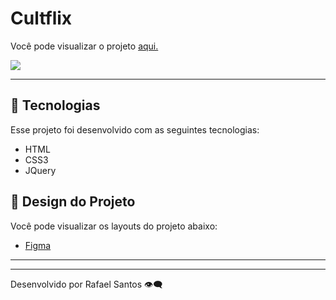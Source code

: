 # Cultflix

Você pode visualizar o projeto [aqui.](https://rhuanbello.github.io/cultflix/)

![](https://i.imgur.com/szk6csI.png)



---

## **🚀 Tecnologias**

Esse projeto foi desenvolvido com as seguintes tecnologias:

- HTML
- CSS3
- JQuery

## 🎨 Design do Projeto

Você pode visualizar os layouts do projeto abaixo:

- [Figma](https://www.figma.com/file/FztPqTaG23iKTLJaVc0WV1/Cultflix?node-id=0%3A1)

---


---

Desenvolvido por Rafael Santos 👁️‍🗨️
